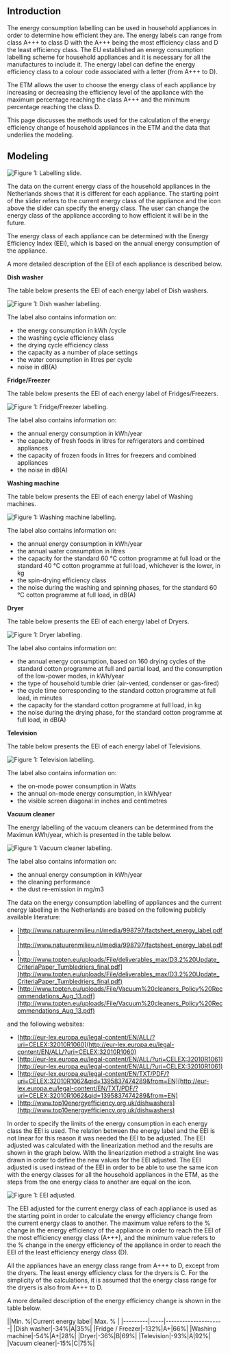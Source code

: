 Introduction
------------

The energy consumption labelling can be used in household appliances in order to determine how efficient they are. The energy labels can range from class A+++ to class D with the A+++ being the most efficiency class and D the least efficiency class. 
The EU established an energy consumption labelling scheme for household appliances and it is necessary for all the manufactures to include it. The energy label can define the energy efficiency class to a colour code associated with a letter (from A+++ to D).

The ETM allows the user to choose the energy class of each appliance by increasing or decreasing the efficiency level of the appliance with the maximum percentage reaching the class A+++ and the minimum percentage reaching the class D.  
This page discusses the methods used for the calculation of the energy efficiency change of household appliances in the ETM and the data that underlies the modeling. 

Modeling
--------


![Figure 1: Labelling slide.](../images/labelling_slide.png "Figure 1: Labelling slide")

The data on the current energy class of the household appliances in the Netherlands shows that it is different for each appliance. The starting point of the slider refers to the current energy class of the appliance and the icon above the slider can specify the energy class. The user can change the energy class of the appliance according to how efficient it will be in the future. 

The energy class of each appliance can be determined with the  Energy Efficiency Index (EEI), which is based on the annual energy consumption of the appliance. 

A more detailed description of the EEI of each appliance is described below. 

<strong>Dish washer</strong>

The table below presents the EEI of each energy label of Dish washers.

![Figure 1: Dish washer labelling.](../images/Dishwasher_labelling.png "Figure 1: Dish washer labelling.")


The label also contains information on:
-   the energy consumption in kWh /cycle-   the washing cycle efficiency class -   the drying cycle efficiency class -   the capacity as a number of place settings-   the water consumption in litres per cycle-   noise in dB(A)
<strong> Fridge/Freezer</strong>

The table below presents the EEI of each energy label of Fridges/Freezers.


![Figure 1: Fridge/Freezer labelling.](../images/Fridge_Freezer_labelling.png "Figure 1: Fridge/Freezer labelling.")

The label also contains information on:

-   the annual energy consumption in kWh/year-   the capacity of fresh foods in litres for refrigerators and combined appliances-   the capacity of frozen foods in litres for freezers and combined appliances-   the noise in dB(A)<strong> Washing machine</strong>
The table below presents the EEI of each energy label of Washing machines.


![Figure 1: Washing machine labelling.](../images/Washing_machine_labelling.png "Figure 1: Washing machine labelling.")

The label also contains information on:

-   the annual energy consumption in kWh/year-   the annual water consumption in litres -   the capacity for the standard 60 °C cotton programme at full load or the standard 40 °C cotton programme at full load, whichever is the lower, in kg-   the spin-drying efficiency class-   the noise during the washing and spinning phases, for the standard 60 °C cotton programme at full load, in dB(A)


<strong> Dryer</strong>

The table below presents the EEI of each energy label of Dryers.


![Figure 1: Dryer labelling.](../images/Dryer_labelling.png "Figure 1: Dryer labelling.")

The label also contains information on:

-   the annual energy consumption, based on 160 drying cycles of the standard cotton programme at full and partial load, and the consumption of the low-power modes, in kWh/year-   the type of household tumble drier (air-vented, condenser or gas-fired)-   the cycle time corresponding to the standard cotton programme at full load, in minutes-    the capacity for the standard cotton programme at full load, in kg-   the noise during the drying phase, for the standard cotton programme at full load, in dB(A)<strong> Television</strong>
The table below presents the EEI of each energy label of Televisions.


![Figure 1: Television labelling.](../images/Television_labelling.png "Figure 1: Television labelling.")

The label also contains information on:

-   the on-mode power consumption in Watts-   the annual on-mode energy consumption, in kWh/year-   the visible screen diagonal in inches and centimetres
<strong>Vacuum cleaner</strong>
The energy labelling of the vacuum cleaners can be determined from the Maximun kWh/year, which is presented in the table below. 

![Figure 1: Vacuum cleaner labelling.](../images/vacuum_cleaner_labelling.png "Figure 1: Vacuum cleaner labelling.")

The label also contains information on:
-   the annual energy consumption in kWh/year-   the cleaning performance-   the dust re-emission in mg/m3


The data on the energy consumption labelling of appliances and the current energy labelling in the Netherlands are based on the following publicly available literature:

-   [http://www.natuurenmilieu.nl/media/998797/factsheet_energy_label.pdf](http://www.natuurenmilieu.nl/media/998797/factsheet_energy_label.pdf)
-   [http://www.topten.eu/uploads/File/deliverables_max/D3.2%20Update_CriteriaPaper_Tumbledriers_final.pdf](http://www.topten.eu/uploads/File/deliverables_max/D3.2%20Update_CriteriaPaper_Tumbledriers_final.pdf) 
-   [http://www.topten.eu/uploads/File/Vacuum%20cleaners_Policy%20Recommendations_Aug_13.pdf](http://www.topten.eu/uploads/File/Vacuum%20cleaners_Policy%20Recommendations_Aug_13.pdf)

and the following websites:

-   [http://eur-lex.europa.eu/legal-content/EN/ALL/?uri=CELEX:32010R1060](http://eur-lex.europa.eu/legal-content/EN/ALL/?uri=CELEX:32010R1060)
-   [http://eur-lex.europa.eu/legal-content/EN/ALL/?uri=CELEX:32010R1061](http://eur-lex.europa.eu/legal-content/EN/ALL/?uri=CELEX:32010R1061)
-   [http://eur-lex.europa.eu/legal-content/EN/TXT/PDF/?uri=CELEX:32010R1062&qid=1395837474289&from=EN](http://eur-lex.europa.eu/legal-content/EN/TXT/PDF/?uri=CELEX:32010R1062&qid=1395837474289&from=EN)
-    [http://www.top10energyefficiency.org.uk/dishwashers](http://www.top10energyefficiency.org.uk/dishwashers)



In order to specify the limits of the energy consumption in each energy class the EEI is used. The relation between the energy label and the EEI is not linear for this reason it was needed the EEI to be adjusted. The EEI adjusted was calculated with the linearization method and the results are shown in the graph below. With the linearization method a straight line was drawn in order to define the new values for the EEI adjusted. The EEI adjusted is used instead of the EEI in order to be able to use the same icon with the energy classes for all the household appliances in the ETM, as the steps from the one energy class to another are equal on the icon.


![Figure 1: EEI adjusted.](../images/EEI_adjusted.png "Figure 1: EEI adjusted.")


The EEI adjusted for the current energy class of each appliance is used as the starting point in order to calculate the energy efficiency change from the current energy claas to another. The maximum value refers to the % change in the energy efficiency of the appliance in order to reach the EEI of the most efficiency energy class (A+++), and the minimum value refers to the % change in the energy efficiency of the appliance in order to reach the EEI of the least efficiency energy class (D).

All the appliances have an energy class range from A+++ to D, except from the dryers. The least energy efficiency class for the dryers is C. For the simplicity of the calculations, it is assumed that the energy class range for the dryers is also from A+++ to D.

A more detailed description of the energy efficiency change is shown in the table below. 
 

||Min. %|Current energy label| Max. % |
|---------|-----|---------------------|
|Dish washer|-34%|A|35%|
|Fridge / Freezer|-132%|A+|66%|
|Washing machine|-54%|A+|28%|
|Dryer|-36%|B|69%|
|Television|-93%|A|92%|
|Vacuum cleaner|-15%|C|75%|



